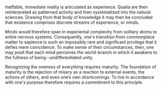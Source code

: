 Ineffable, immediate reality is articulated as experience. Qualia are then reinterpreted as patterned activity and then systematized into the natural sciences. Drawing from that body of knowledge it may then be concluded that existence comprises discrete streams of experience, or minds.

Minds would therefore span in experiental complexity from solitary atoms to entire nervous systems. Consequently, one's transition from commonplace matter to sapience is such an impossibly rare and significant privilege that it defies mere coincidence. To make sense of their circumstances, then, one may posit that each mind perceives the world-branch in which it awakens to the fullness of being--undifferentiated unity.

Recognizing the oneness of everything requires maturity. The foundation of maturity is the rejection of misery as a reaction to external events, the actions of others, and even one’s own shortcomings. To live in accordance with one's purpose therefore requires a commitment to this principle.